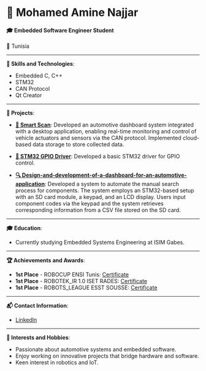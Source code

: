 # 👋 Mohamed Amine Najjar

#### 🎓 Embedded Software Engineer Student

📍 Tunisia

---

**🔧 Skills and Technologies**:
- Embedded C, C++
- STM32
- CAN Protocol
- Qt Creator

---

**💼 Projects**:
- **[🚗 Smart Scan](https://github.com/mohamedaminenajjar/smart_scan_project)**:
  Developed an automotive dashboard system integrated with a desktop application, enabling real-time monitoring and control of vehicle actuators and sensors via the CAN protocol. Implemented cloud-based data storage to store collected data.
  
- **[🔌 STM32 GPIO Driver]([https://github.com/mohamedaminenajjar/stm32-gpio-driver](https://github.com/mohamedaminenajjar/stm32_gpio_driver.git))**:
  Developed a basic STM32 driver for GPIO control.
  
- **[🔍 Design-and-development-of-a-dashboard-for-an-automotive-application]([https://github.com/mohamedaminenajjar/smart-components-exchange](https://github.com/mohamedaminenajjar/Design-and-development-of-a-dashboard-for-an-automotive-application.git))**:
  Developed a system to automate the manual search process for components. The system employs an STM32-based setup with an SD card module, a keypad, and an LCD display. Users input component codes via the keypad and the system retrieves corresponding information from a CSV file stored on the SD card.

---

**🎓 Education**:
- Currently studying Embedded Systems Engineering at ISIM Gabes.

---

**🏆 Achievements and Awards**:
- **1st Place** - ROBOCUP ENSI Tunis: [Certificate](https://drive.google.com/file/d/1Mw7Y7K8i8AIiVjHqVQ3-cesJNt4vvo3i/view)
- **1st Place** - ROBOTEK_IR 1.0 ISET RADES: [Certificate](https://drive.google.com/file/d/1BlpJfKy7VO1k3pAVe5OBODuosF4TOtIO/view)
- **1st Place** - ROBOTS_LEAGUE ESST SOUSSE: [Certificate](https://drive.google.com/file/d/1hyEO5XhcV2q-m8zmdmuXLjrz-qaG5f59/view)

---

**📬 Contact Information**:
- [LinkedIn](https://www.linkedin.com/in/mohamed-amine-najjar-2808a726b/)

---

**🌟 Interests and Hobbies**:
- Passionate about automotive systems and embedded software.
- Enjoy working on innovative projects that bridge hardware and software.
- Keen interest in robotics and IoT.

